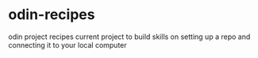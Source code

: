 # odin-recipes
odin project recipes
current project to build skills on setting up a repo and connecting it to your local computer 